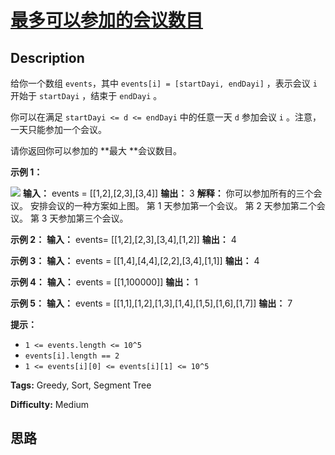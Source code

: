 # [最多可以参加的会议数目][title]

## Description

给你一个数组 `events`，其中 `events[i] = [startDayi, endDayi]` ，表示会议 `i` 开始于
`startDayi` ，结束于 `endDayi` 。

你可以在满足 `startDayi <= d <= endDayi` 中的任意一天 `d` 参加会议 `i` 。注意，一天只能参加一个会议。

请你返回你可以参加的  **最大  **会议数目。



**示例 1：**

![](https://assets.leetcode-cn.com/aliyun-lc-upload/uploads/2020/02/16/e1.png)
            **输入：** events = [[1,2],[2,3],[3,4]]    **输出：** 3    **解释：** 你可以参加所有的三个会议。    安排会议的一种方案如上图。    第 1 天参加第一个会议。    第 2 天参加第二个会议。    第 3 天参加第三个会议。    

**示例 2：**
            **输入：** events= [[1,2],[2,3],[3,4],[1,2]]    **输出：** 4    

**示例 3：**
            **输入：** events = [[1,4],[4,4],[2,2],[3,4],[1,1]]    **输出：** 4    

**示例 4：**
            **输入：** events = [[1,100000]]    **输出：** 1    

**示例 5：**
            **输入：** events = [[1,1],[1,2],[1,3],[1,4],[1,5],[1,6],[1,7]]    **输出：** 7    



**提示：**

  * `1 <= events.length <= 10^5`
  * `events[i].length == 2`
  * `1 <= events[i][0] <= events[i][1] <= 10^5`


**Tags:** Greedy, Sort, Segment Tree

**Difficulty:** Medium

## 思路

[title]: https://leetcode-cn.com/problems/maximum-number-of-events-that-can-be-attended
